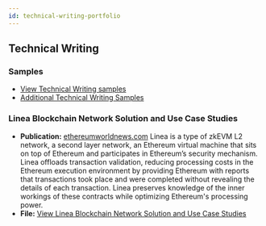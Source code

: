 ```yaml
---
id: technical-writing-portfolio
---
```


## Technical Writing 

### Samples

- [View Technical Writing samples](https://s3.amazonaws.com/external_clips/4884984/Senior_TW_Portfolio_Rebecca_Ellis_2-1.pdf?1700503305)
- [Additional Technical Writing Samples](https://github.com/rebejellis/xcultural-content/blob/119d530830ac905f512483151890589224d76f58/docs/assets/Additional%20TW%20Samples%20Rebecca%20Ellis.pdf)

### Linea Blockchain Network Solution and Use Case Studies

- **Publication:** [ethereumworldnews.com](http://ethereumworldnews.com)
Linea is a type of zkEVM L2 network, a second layer network, an Ethereum virtual machine that sits on top of Ethereum and participates in Ethereum’s security mechanism. Linea offloads transaction validation, reducing processing costs in the Ethereum execution environment by providing Ethereum with reports that transactions took place and were completed without revealing the details of each transaction. Linea preserves knowledge of the inner workings of these contracts while optimizing Ethereum's processing power.
- **File:** [View Linea Blockchain Network Solution and Use Case Studies](https://s3.amazonaws.com/external_clips/4877903/Consensys_Technical_Writing_Sample.pdf?1699985027)
